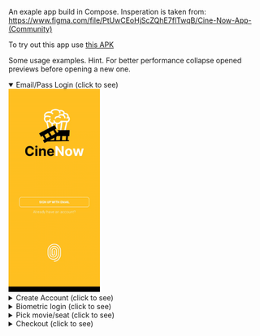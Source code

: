 An exaple app build in Compose. Insperation is taken from: https://www.figma.com/file/PtUwCEoHjScZQhE7flTwqB/Cine-Now-App-(Community)

To try out this app use [this APK](https://github.com/ukhanyov/CinemaDummyApp/raw/master/app-debug.apk)

Some usage examples. Hint. For better performance collapse opened previews before opening a new one.
<details open>
  <summary>Email/Pass Login (click to see)</summary>
  <a>
    <img height="400" src="https://github.com/ukhanyov/CinemaDummyApp/blob/master/gif_login_email_pass.gif" alt="GIF Preview"> 
  </a>
</details>
<details>
  <summary>Create Account (click to see)</summary>
  <a>
    <img height="400" src="https://github.com/ukhanyov/CinemaDummyApp/blob/master/gif_login_create_account.gif" alt="GIF Preview"> 
  </a>
</details>
<details>
  <summary>Biometric login (click to see)</summary>
  <a>
    <img height="400" src="https://github.com/ukhanyov/CinemaDummyApp/blob/master/gif_login_biometric.gif" alt="GIF Preview"> 
  </a>
</details>
<details>
  <summary>Pick movie/seat (click to see)</summary>
  <a>
    <img height="400" src="https://github.com/ukhanyov/CinemaDummyApp/blob/master/gif_pick_movie_and_seats.gif" alt="GIF Preview"> 
  </a>
</details>
<details>
  <summary>Checkout (click to see)</summary>
  <a>
    <img height="400" src="https://github.com/ukhanyov/CinemaDummyApp/blob/master/gif_checkout.gif" alt="GIF Preview"> 
  </a>
</details>
